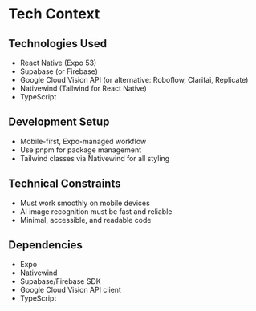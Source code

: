 # Tech Context

## Technologies Used

- React Native (Expo 53)
- Supabase (or Firebase)
- Google Cloud Vision API (or alternative: Roboflow, Clarifai, Replicate)
- Nativewind (Tailwind for React Native)
- TypeScript

## Development Setup

- Mobile-first, Expo-managed workflow
- Use pnpm for package management
- Tailwind classes via Nativewind for all styling

## Technical Constraints

- Must work smoothly on mobile devices
- AI image recognition must be fast and reliable
- Minimal, accessible, and readable code

## Dependencies

- Expo
- Nativewind
- Supabase/Firebase SDK
- Google Cloud Vision API client
- TypeScript
